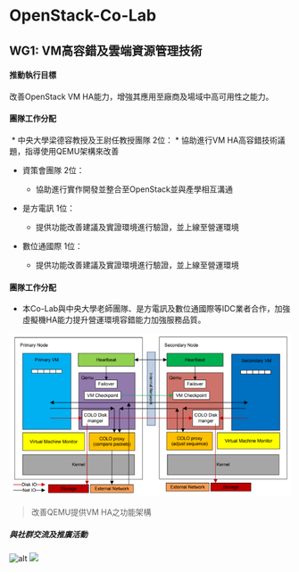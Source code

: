 # OpenStack-Co-Lab

## WG1: VM高容錯及雲端資源管理技術

#### 推動執行目標
  改善OpenStack VM HA能力，增強其應用至廠商及場域中高可用性之能力。

#### 團隊工作分配
  * 中央大學梁德容教授及王尉任教授團隊 2位：
    * 協助進行VM HA高容錯技術議題，指導使用QEMU架構來改善
    
  * 資策會團隊 2位：
    * 協助進行實作開發並整合至OpenStack並與產學相互溝通
    
  * 是方電訊 1位：
    * 提供功能改善建議及實證環境進行驗證，並上線至營運環境
    
  * 數位通國際 1位：
    * 提供功能改善建議及實證環境進行驗證，並上線至營運環境
    
#### 團隊工作分配
  * 本Co-Lab與中央大學老師團隊、是方電訊及數位通國際等IDC業者合作，加強虛擬機HA能力提升營運環境容錯能力加強服務品質。
  
![](https://github.com/twoss-io/OpenStack-Co-Lab/blob/master/img/openstack_intro1.png)
  > 改善QEMU提供VM HA之功能架構

##### 與社群交流及推廣活動

![alt](https://github.com/twoss-io/OpenStack-Co-Lab/tree/master/img/openstack_intro2.png)
![](https://github.com/twoss-io/OpenStack-Co-Lab/tree/master/img/openstack_intro3.png)
